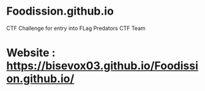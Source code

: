 # Foodission.github.io
CTF Challenge for entry into FLag Predators CTF Team

# Website : https://bisevox03.github.io/Foodission.github.io/

